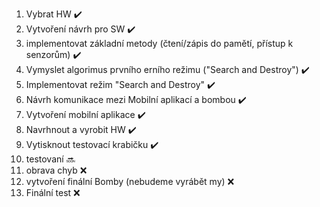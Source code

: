 1) Vybrat HW  :heavy_check_mark:  
2) Vytvoření návrh pro SW :heavy_check_mark:  
3) implementovat základní metody (čtení/zápis do pamětí, přístup k senzorům) :heavy_check_mark:  
4) Vymyslet algorimus prvního erního režimu ("Search and Destroy") :heavy_check_mark:  
5) Implementovat režim "Search and Destroy" :heavy_check_mark:  
6) Návrh komunikace mezi Mobilní aplikací a bombou :heavy_check_mark:  
7) Vytvoření mobilní aplikace :heavy_check_mark:  
8) Navrhnout a vyrobit HW :heavy_check_mark:  
9) Vytisknout testovací krabičku :heavy_check_mark:  
10) testovaní :soon:   
11) obrava chyb :x:  
12) vytvoření finální Bomby (nebudeme vyrábět my) :x:  
13) Finální test :x:  
